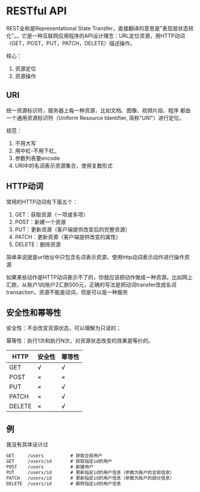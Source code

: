 # RESTful API

REST全称是Representational State Transfer，直接翻译的意思是"表现层状态转化"。。它是一种互联网应用程序的API设计理念：URL定位资源，用HTTP动词（GET，POST，PUT，PATCH，DELETE）描述操作。

核心：

1. 资源定位
2. 资源操作

## URI

统一资源标识符，服务器上每一种资源，比如文档、图像、视频片段、程序 都由一个通用资源标识符（Uniform Resource Identifier, 简称"URI"）进行定位。

规范：

1. 不用大写
2. 用中杠-不用下杠_
3. 参数列表要encode
4. URI中的名词表示资源集合，使用复数形式

## HTTP动词

常用的HTTP动词有下面五个：

1. GET：获取资源（一项或多项）
2. POST：新建一个资源
3. PUT：更新资源（客户端提供改变后的完整资源）
4. PATCH：更新资源（客户端提供改变的属性）
5. DELETE：删除资源

简单来说就是url地址中只包含名词表示资源，使用http动词表示动作进行操作资源

如果某些动作是HTTP动词表示不了的，你就应该把动作做成一种资源。比如网上汇款，从账户1向账户2汇款500元，正确的写法是把动词transfer改成名词transaction，资源不能是动词，但是可以是一种服务

## 安全性和幂等性

安全性：不会改变资源状态，可以理解为只读的；

幂等性：执行1次和执行N次，对资源状态改变的效果是等价的。

HTTP|安全性|幂等性
-|-|-
GET|√|√
POST|×|×
PUT|×|√
PATCH|×|√
DELETE|×|√

## 例

我没有具体设计过

```txt
GET     /users          # 获取全部用户
GET     /users/id       # 获取指定id的用户
POST    /users          # 新建用户
PUT     /users/id       # 更新指定id的用户信息（参数为账户的全部信息）
PATCH   /users/id       # 更新指定id的用户信息（参数为账户的部分信息）
DELETE  /users/id       # 删除指定id的用户信息
```
